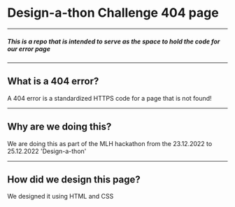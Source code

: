 <H1> Design-a-thon Challenge 404 page </h1>
<hr>
<h5> This is a repo that is intended to serve as the space to hold the code for our error page </h5>
<hr>
<h2> What is a 404 error?</h2>
A 404 error is a standardized HTTPS code for a page that is not found!
<hr>
<h2> Why are we doing this? </h2>
We are doing this as part of the MLH hackathon from the 23.12.2022 to 25.12.2022 'Design-a-thon'
<hr>
<h2> How did we design this page? </h2>
We designed it using HTML and CSS
